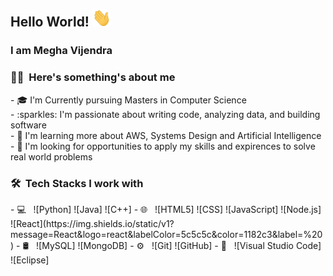 ## Hello World!  <img src="Hey.gif" width="30px"></h2>

### I am Megha Vijendra 

<h3> 👩‍💻 &nbsp;Here's something's about me </h3>
- 🎓 I'm Currently pursuing Masters in Computer Science </br>
- :sparkles: I'm passionate about writing code, analyzing data, and building software </br>
- 🌱 I'm learning more about AWS, Systems Design and Artificial Intelligence  </br>
- 💼 I'm looking for opportunities to apply my skills and expirences to solve real world problems </br>

<h3> 🛠 &nbsp;Tech Stacks I work with </h3>
- 💻 &nbsp;
  ![Python]
  ![Java]
  ![C++]
- 🌐 &nbsp;
  ![HTML5]
  ![CSS]
  ![JavaScript]
  ![Node.js]
  ![React](https://img.shields.io/static/v1?message=React&logo=react&labelColor=5c5c5c&color=1182c3&label=%20)
- 🛢 &nbsp;
  ![MySQL]
  ![MongoDB]
- ⚙️ &nbsp;
  ![Git]
  ![GitHub]
- 🔧 &nbsp;
  ![Visual Studio Code]
  ![Eclipse]


